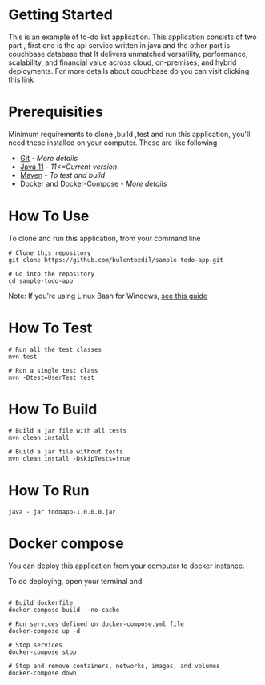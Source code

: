 # Getting Started

This is an example of to-do list application. This application consists of two part , first one is the api service written in java and the other part is couchbase database that It delivers unmatched versatility, performance, scalability, and financial value across cloud, on-premises, and hybrid deployments.
For more details about couchbase db you can visit clicking [this link](https://www.couchbase.com/)

# Prerequisities

Minimum requirements to clone ,build ,test and run this application, you'll need these installed on your computer.
These are like following

* [Git](http://www.git-scm.com) - _More details_
* [Java 11](https://www.oracle.com/java/technologies/javase-jdk11-downloads.html) - _11<=Current version_
* [Maven](https://maven.apache.org/install.html) - _To test and build_
* [Docker and Docker-Compose](https://docs.docker.com/get-docker/) - _More details_

# How To Use

To clone and run this application, from your command line
```git
# Clone this repository
git clone https://github.com/bulentozdil/sample-todo-app.git

# Go into the repository
cd sample-todo-app
```
Note: If you're using Linux Bash for Windows, [see this guide](https://www.howtogeek.com/261575/how-to-run-graphical-linux-desktop-applications-from-windows-10s-bash-shell/)

# How To Test
```git
# Run all the test classes
mvn test

# Run a single test class
mvn -Dtest=UserTest test
```
# How To Build
```git
# Build a jar file with all tests
mvn clean install

# Build a jar file without tests
mvn clean install -DskipTests=true
```

# How To Run
```git
java - jar todoapp-1.0.0.0.jar
```

# Docker compose

You can deploy this application from your computer to docker instance.

To do deploying, open your terminal and
```git

# Build dockerfile
docker-compose build --no-cache

# Run services defined on docker-compose.yml file
docker-compose up -d

# Stop services
docker-compose stop

# Stop and remove containers, networks, images, and volumes
docker-compose down
```
